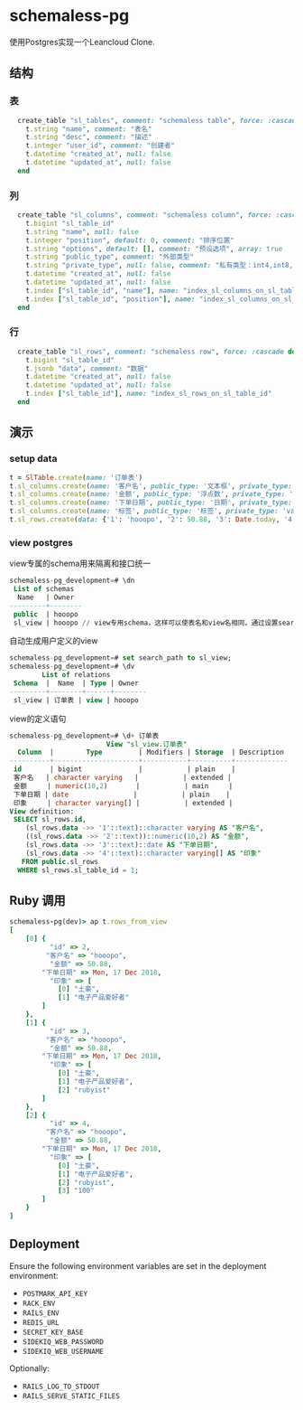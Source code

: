 # schemaless-pg

使用Postgres实现一个Leancloud Clone.

## 结构

### 表

```ruby
  create_table "sl_tables", comment: "schemaless table", force: :cascade do |t|
    t.string "name", comment: "表名"
    t.string "desc", comment: "描述"
    t.integer "user_id", comment: "创建者"
    t.datetime "created_at", null: false
    t.datetime "updated_at", null: false
  end
```

### 列

```ruby
  create_table "sl_columns", comment: "schemaless column", force: :cascade do |t|
    t.bigint "sl_table_id"
    t.string "name", null: false
    t.integer "position", default: 0, comment: "排序位置"
    t.string "options", default: [], comment: "预设选项", array: true
    t.string "public_type", comment: "外部类型"
    t.string "private_type", null: false, comment: "私有类型：int4,int8,varchar, text, int4[], float, money, timestamp, date, int4range, point"
    t.datetime "created_at", null: false
    t.datetime "updated_at", null: false
    t.index ["sl_table_id", "name"], name: "index_sl_columns_on_sl_table_id_and_name", unique: true
    t.index ["sl_table_id", "position"], name: "index_sl_columns_on_sl_table_id_and_position"
  end
```

### 行

```ruby
  create_table "sl_rows", comment: "schemaless row", force: :cascade do |t|
    t.bigint "sl_table_id"
    t.jsonb "data", comment: "数据"
    t.datetime "created_at", null: false
    t.datetime "updated_at", null: false
    t.index ["sl_table_id"], name: "index_sl_rows_on_sl_table_id"
  end
```

## 演示

### setup data

```ruby
t = SlTable.create(name: '订单表')
t.sl_columns.create(name: '客户名', public_type: '文本框', private_type: 'varchar')
t.sl_columns.create(name: '金额', public_type: '浮点数', private_type: 'decimal(10, 2)')
t.sl_columns.create(name: '下单日期', public_type: '日期', private_type: 'date')
t.sl_columns.create(name: '标签', public_type: '标签', private_type: 'varchar[]')
t.sl_rows.create(data: {'1': 'hooopo', '2': 50.88, '3': Date.today, '4': SlRow.pg_array(%w[土豪 电子产品爱好者])})
```

### view postgres

view专属的schema用来隔离和接口统一

```sql
schemaless-pg_development=# \dn
 List of schemas
  Name   | Owner
---------+--------
 public  | hooopo
 sl_view | hooopo // view专用schema，这样可以使表名和view名相同，通过设置search path，可以让使用者操作统一的SQL层查询接口
```

自动生成用户定义的view

```sql
schemaless-pg_development=# set search_path to sl_view;
schemaless-pg_development=# \dv
        List of relations
 Schema  |  Name  | Type | Owner
---------+--------+------+--------
 sl_view | 订单表 | view | hooopo
```

view的定义语句

```sql
schemaless-pg_development=# \d+ 订单表
                        View "sl_view.订单表"
  Column  |        Type         | Modifiers | Storage  | Description
----------+---------------------+-----------+----------+-------------
 id       | bigint              |           | plain    |
 客户名   | character varying   |           | extended |
 金额     | numeric(10,2)       |           | main     |
 下单日期 | date                |           | plain    |
 印象     | character varying[] |           | extended |
View definition:
 SELECT sl_rows.id,
    (sl_rows.data ->> '1'::text)::character varying AS "客户名",
    ((sl_rows.data ->> '2'::text))::numeric(10,2) AS "金额",
    (sl_rows.data ->> '3'::text)::date AS "下单日期",
    (sl_rows.data ->> '4'::text)::character varying[] AS "印象"
   FROM public.sl_rows
  WHERE sl_rows.sl_table_id = 1;
```

## Ruby 调用

```ruby
schemaless-pg(dev)> ap t.rows_from_view
[
    [0] {
          "id" => 2,
         "客户名" => "hooopo",
          "金额" => 50.88,
        "下单日期" => Mon, 17 Dec 2018,
          "印象" => [
            [0] "土豪",
            [1] "电子产品爱好者"
        ]
    },
    [1] {
          "id" => 3,
         "客户名" => "hooopo",
          "金额" => 50.88,
        "下单日期" => Mon, 17 Dec 2018,
          "印象" => [
            [0] "土豪",
            [1] "电子产品爱好者",
            [2] "rubyist"
        ]
    },
    [2] {
          "id" => 4,
         "客户名" => "hooopo",
          "金额" => 50.88,
        "下单日期" => Mon, 17 Dec 2018,
          "印象" => [
            [0] "土豪",
            [1] "电子产品爱好者",
            [2] "rubyist",
            [3] "100"
        ]
    }
]
```

## Deployment

Ensure the following environment variables are set in the deployment environment:

* `POSTMARK_API_KEY`
* `RACK_ENV`
* `RAILS_ENV`
* `REDIS_URL`
* `SECRET_KEY_BASE`
* `SIDEKIQ_WEB_PASSWORD`
* `SIDEKIQ_WEB_USERNAME`

Optionally:

* `RAILS_LOG_TO_STDOUT`
* `RAILS_SERVE_STATIC_FILES`

[rbenv]:https://github.com/sstephenson/rbenv
[redis]:http://redis.io
[Homebrew]:http://brew.sh
